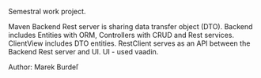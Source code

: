 Semestral work project.

Maven Backend Rest server is sharing data transfer object (DTO). Backend includes Entities with ORM, Controllers with CRUD and Rest services.
ClientView includes DTO entities.
RestClient serves as an API between the Backend Rest server and UI.
UI - used vaadin.

Author: Marek Burdeľ
